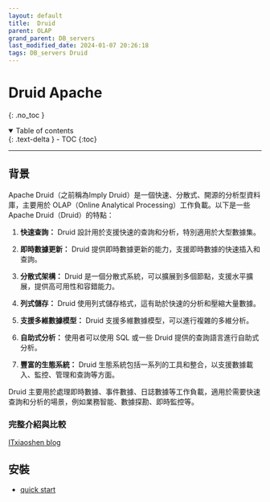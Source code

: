 ```yaml
---
layout: default
title:  Druid
parent: OLAP
grand_parent: DB_servers
last_modified_date: 2024-01-07 20:26:18
tags: DB_servers Druid
---
```


# Druid Apache
{: .no_toc }

<details open markdown="block">
  <summary>
    Table of contents
  </summary>
  {: .text-delta }
- TOC
{:toc}
</details>

---

## 背景

Apache Druid（之前稱為Imply Druid）是一個快速、分散式、開源的分析型資料庫，主要用於 OLAP（Online Analytical Processing）工作負載。以下是一些 Apache Druid（Druid）的特點：

1. **快速查詢：** Druid 設計用於支援快速的查詢和分析，特別適用於大型數據集。

2. **即時數據更新：** Druid 提供即時數據更新的能力，支援即時數據的快速插入和查詢。

3. **分散式架構：** Druid 是一個分散式系統，可以擴展到多個節點，支援水平擴展，提供高可用性和容錯能力。

4. **列式儲存：** Druid 使用列式儲存格式，這有助於快速的分析和壓縮大量數據。

5. **支援多維數據模型：** Druid 支援多維數據模型，可以進行複雜的多維分析。

6. **自助式分析：** 使用者可以使用 SQL 或一些 Druid 提供的查詢語言進行自助式分析。

7. **豐富的生態系統：** Druid 生態系統包括一系列的工具和整合，以支援數據載入、監控、管理和查詢等方面。

Druid 主要用於處理即時數據、事件數據、日誌數據等工作負載，適用於需要快速查詢和分析的場景，例如業務智能、數據探勘、即時監控等。

### 完整介紹與比較

[ITxiaoshen blog](https://www.cnblogs.com/itxiaoshen/p/17081162.html#%E9%80%82%E7%94%A8%E5%9C%BA%E6%99%AF)


## 安裝

- [quick start](https://druid.apache.org/docs/latest/tutorials/)

